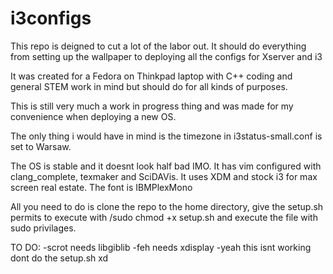 # i3configs
This repo is deigned to cut a lot of the labor out. It should do everything from setting up the wallpaper to deploying all the configs for Xserver and i3

It was created for a Fedora on Thinkpad laptop with C++ coding and general STEM work in mind but should do for all kinds of purposes.

This is still very much a work in progress thing and was made for my convenience when deploying a new OS.

The only thing i would have in mind is the timezone in i3status-small.conf is set to Warsaw.

The OS is stable and it doesnt look half bad IMO. It has vim configured with clang_complete, texmaker and SciDAVis. It uses XDM and stock i3 for max screen real estate. The font is IBMPlexMono

All you need to do is clone the repo to the home directory, give the setup.sh permits to execute with /sudo chmod +x setup.sh and execute the file with sudo privilages.

TO DO:
-scrot needs libgiblib
-feh needs xdisplay
-yeah this isnt working dont do the setup.sh xd
